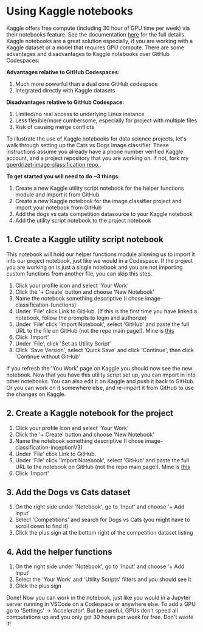 # Using Kaggle notebooks

Kaggle offers free compute (including 30 hour of GPU time per week) via their notebooks feature. See the documentation [here](https://www.kaggle.com/docs/notebooks) for the full details. Kaggle notebooks are a great solution especially, if you are working with a Kaggle dataset or a model that requires GPU compute. There are some advantages and disadvantages to Kaggle notebooks over GitHub Codespaces:

**Advantages relative to GitHub Codespaces:**
1. Much more powerful than a dual core GitHub codespace
2. Integrated directly with Kaggle datasets

**Disadvantages relative to GitHub Codespace:**
1. Limited/no real access to underlying Linux instance
2. Less flexible/more cumbersome, especially for project with multiple files
3. Risk of causing merge conflicts

To illustrate the use of Kaggle notebooks for data science projects, let's walk through setting up the Cats vs Dogs image classifier. These instructions assume you already have a phone number verified Kaggle account, and a project repository that you are working on. If not, fork my [gperdrizet-image-classification repo.](https://github.com/4GeeksAcademy/gperdrizet-image-classification).

**To get started you will need to do ~3 things:**

1. Create a new Kaggle utility script notebook for the helper functions module and import it from GitHub
2. Create a new Kaggle notebook for the image classifier project and import your notebook from GitHub
3. Add the dogs vs cats competition datasource to your Kaggle notebook
4. Add the utility script notebook to the project notebook

## 1. Create a Kaggle utility script notebook

This notebook will hold our helper functions module allowing us to import it into our project notebook, just like we would in a Codespace. If the project you are working on is just a single notebook and you are not importing custom functions from another file, you can skip this step.

1. Click your profile icon and select 'Your Work'
2. Click the '+ Create' button and choose 'New Notebook'
3. Name the notebook something descriptive (I chose image-classification-functions)
4. Under 'File' click Link to GitHub. (If this is the first time you have linked a notebook, follow the prompts to login and authorize)
5. Under 'File' click 'Import Notebook', select 'GitHub' and paste the full URL to the file on GitHub (not the repo main page!). Mine is [this](https://github.com/4GeeksAcademy/gperdrizet-image-classification/blob/main/src/image_classification_functions.py)
6. Click 'Import'
7. Under 'File', click 'Set as Utility Script'
8. Click 'Save Version', select 'Quick Save' and click 'Continue', then click 'Continue without GitHub'

If you refresh the 'You Work' page on Kaggle you should now see the new notebook. Now that you have this utility script set up, you can import in into other notebooks. You can also edit it on Kaggle and push it back to GitHub. Or you can work on it somewhere else, and re-import it from GitHub to use the changes on Kaggle.

## 2. Create a Kaggle notebook for the project

1. Click your profile icon and select 'Your Work'
2. Click the '+ Create' button and choose 'New Notebook'
3. Name the notebook something descriptive (I chose image-classification-inceptionV3)
4. Under 'File' click Link to GitHub.
5. Under 'File' click 'Import Notebook', select 'GitHub' and paste the full URL to the notebook on GitHub (not the repo main page!). Mine is [this](https://github.com/4GeeksAcademy/gperdrizet-image-classification/blob/main/src/inceptionV3.ipynb)
6. Click 'Import'

## 3. Add the Dogs vs Cats dataset

1. On the right side under 'Notebook', go to 'Input' and choose '+ Add Input'
2. Select 'Competitions' and search for Dogs vs Cats (you might have to scroll down to find it)
3. Click the plus sign at the bottom right of the competition dataset listing

## 4. Add the helper functions

1. On the right side under 'Notebook', go to 'Input' and choose '+ Add Input'
2. Select the 'Your Work' and 'Utility Scripts' filters and you should see it
3. Click the plus sign

Done! Now you can work in the notebook, just like you would in a Jupyter server running in VSCode on a Codespace or anywhere else. To add a GPU go to 'Settings' -> 'Accelerator'. But be careful, GPUs don't speed all computations up and you only get 30 hours per week for free. Don't waste it!


